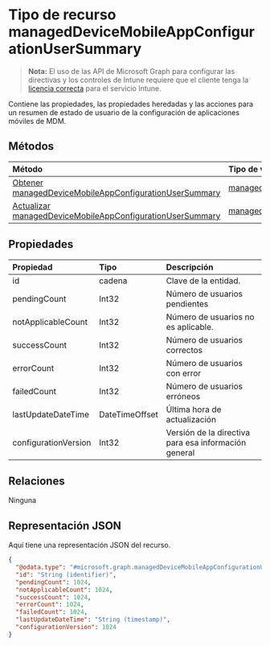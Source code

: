 # <a name="manageddevicemobileappconfigurationusersummary-resource-type"></a>Tipo de recurso managedDeviceMobileAppConfigurationUserSummary

> **Nota:** El uso de las API de Microsoft Graph para configurar las directivas y los controles de Intune requiere que el cliente tenga la [licencia correcta](https://go.microsoft.com/fwlink/?linkid=839381) para el servicio Intune.

Contiene las propiedades, las propiedades heredadas y las acciones para un resumen de estado de usuario de la configuración de aplicaciones móviles de MDM.
## <a name="methods"></a>Métodos
|Método|Tipo de valor devuelto|Descripción|
|:---|:---|:---|
|[Obtener managedDeviceMobileAppConfigurationUserSummary](../api/intune_apps_manageddevicemobileappconfigurationusersummary_get.md)|[managedDeviceMobileAppConfigurationUserSummary](../resources/intune_apps_manageddevicemobileappconfigurationusersummary.md)|Lea las propiedades y las relaciones del objeto [managedDeviceMobileAppConfigurationUserSummary](../resources/intune_apps_manageddevicemobileappconfigurationusersummary.md).|
|[Actualizar managedDeviceMobileAppConfigurationUserSummary](../api/intune_apps_manageddevicemobileappconfigurationusersummary_update.md)|[managedDeviceMobileAppConfigurationUserSummary](../resources/intune_apps_manageddevicemobileappconfigurationusersummary.md)|Actualice las propiedades de un objeto [managedDeviceMobileAppConfigurationUserSummary](../resources/intune_apps_manageddevicemobileappconfigurationusersummary.md).|

## <a name="properties"></a>Propiedades
|Propiedad|Tipo|Descripción|
|:---|:---|:---|
|id|cadena|Clave de la entidad.|
|pendingCount|Int32|Número de usuarios pendientes|
|notApplicableCount|Int32|Número de usuarios no es aplicable.|
|successCount|Int32|Número de usuarios correctos|
|errorCount|Int32|Número de usuarios con error|
|failedCount|Int32|Número de usuarios erróneos|
|lastUpdateDateTime|DateTimeOffset|Última hora de actualización|
|configurationVersion|Int32|Versión de la directiva para esa información general|

## <a name="relationships"></a>Relaciones
Ninguna
## <a name="json-representation"></a>Representación JSON
Aquí tiene una representación JSON del recurso.
<!-- {
  "blockType": "resource",
  "keyProperty": "id",
  "@odata.type": "microsoft.graph.managedDeviceMobileAppConfigurationUserSummary"
}
-->
``` json
{
  "@odata.type": "#microsoft.graph.managedDeviceMobileAppConfigurationUserSummary",
  "id": "String (identifier)",
  "pendingCount": 1024,
  "notApplicableCount": 1024,
  "successCount": 1024,
  "errorCount": 1024,
  "failedCount": 1024,
  "lastUpdateDateTime": "String (timestamp)",
  "configurationVersion": 1024
}
```



